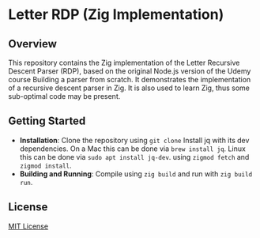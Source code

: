 # Letter RDP (Zig Implementation)

## Overview

This repository contains the Zig implementation of the Letter Recursive Descent Parser (RDP), based
on the original Node.js version of the Udemy course Building a parser from scratch. It demonstrates
the implementation of a recursive descent parser in Zig. It is also used to learn Zig, thus some
sub-optimal code may be present.

## Getting Started

- **Installation**: Clone the repository using `git clone` Install jq with its dev dependencies.
    On a Mac this can be done via `brew install jq`. Linux this can be done via
    `sudo apt install jq-dev`. using `zigmod fetch` and `zigmod install`.
- **Building and Running**: Compile using `zig build` and run with `zig build run`.

## License

[MIT License](License.md)
